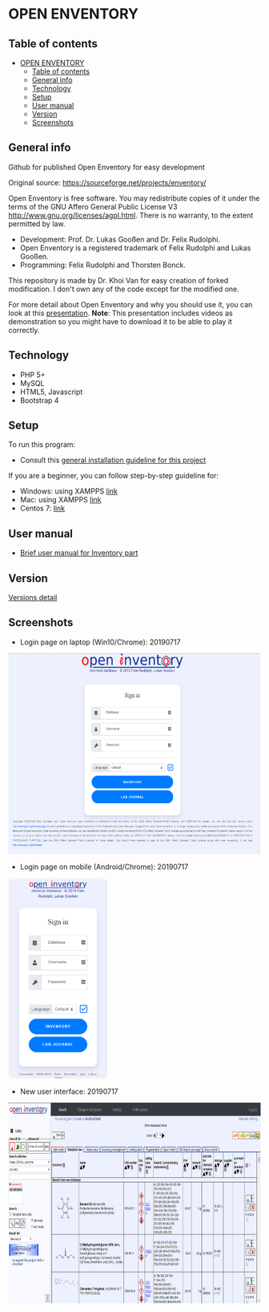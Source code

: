 # OPEN ENVENTORY

## Table of contents

- [OPEN ENVENTORY](#OPEN-ENVENTORY)
  - [Table of contents](#Table-of-contents)
  - [General info](#General-info)
  - [Technology](#Technology)
  - [Setup](#Setup)
  - [User manual](#User-manual)
  - [Version](#Version)
  - [Screenshots](#Screenshots)

## General info

Github for published Open Enventory for easy development

Original source: https://sourceforge.net/projects/enventory/

Open Enventory is free software. You may redistribute copies of it under the terms of the GNU Affero General Public License V3 http://www.gnu.org/licenses/agpl.html. There is no warranty, to the extent permitted by law.

- Development: Prof. Dr. Lukas Gooßen and Dr. Felix Rudolphi.  
- Open Enventory is a registered trademark of Felix Rudolphi and Lukas Gooßen.  
- Programming: Felix Rudolphi and Thorsten Bonck.  

This repository is made by Dr. Khoi Van for easy creation of forked modification. I don't own any of the code except for the modified one.

For more detail about Open Enventory and why you should use it, you can look at this [presentation](https://www.dropbox.com/s/ez4k64bzdi9euuc/Khoi%20Van%20-%20OE%20introduction%20to%20TAMU%20chem%20Dept.pptx?dl=0). 
**Note**: This presentation includes videos as demonstration so you might have to download it to be able to play it correctly.

## Technology

- PHP 5+
- MySQL
- HTML5, Javascript
- Bootstrap 4

## Setup

To run this program:
- Consult this [general installation guideline for this project](http://enventory.chemie.uni-kl.de/inventar/INSTALL/INSTALL.html)

If you are a beginner, you can follow step-by-step guideline for:
- Windows: using XAMPPS [link](docs/Open_Enventory_Win_installation_20150303.pdf)
- Mac: using XAMPPS [link](docs/Open_Enventory_Mac_installation_20180713.pdf)
- Centos 7: [link](docs/Open_Enventory_Centos7_installation_20190517.pdf)

## User manual

- [Brief user manual for Inventory part](docs/Open_Enventory_Manual.pdf)

## Version

[Versions detail](VERSION.md)

## Screenshots

- Login page on laptop (Win10/Chrome): 20190717
<img src="docs/new_login_laptop_20190718.png" alt="Login page on laptop (Win10/Chrome): 20190717" height="400"/>

- Login page on mobile (Android/Chrome): 20190717
<img src="docs/new_login_mobile_20190718.png" alt="Login page on mobile (Android/Chrome): 20190717" height="400"/>

- New user interface: 20190717
<img src="docs/interface_laptop_20190718.png" alt="New user interface: 20190717" height="400"/>
